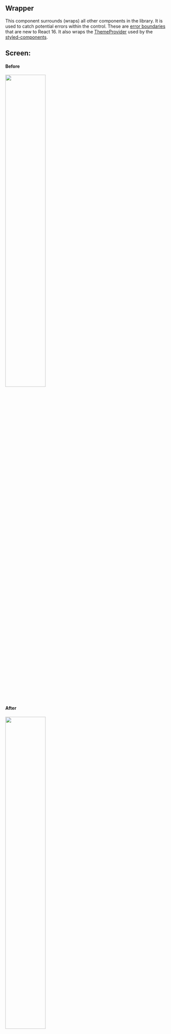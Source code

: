 <a name="module_Wrapper"></a>

## Wrapper
This component surrounds (wraps) all other components in the library.  Itis used to catch potential errors within the control.  These are [error boundaries](https://reactjs.org/docs/error-boundaries.html)that are new to React 16.  It also wraps the [ThemeProvider](https://www.styled-components.com/docs/api#themeprovider)used by the [styled-components](https://reactjs.org/docs/error-boundaries.html).## Screen:#### Before<img src="https://github.com/jmquigley/gadgets/blob/master/images/wrapper-before.png" width="50%" />#### After<img src="https://github.com/jmquigley/gadgets/blob/master/images/wrapper-after.png" width="50%" />## Examples:```javascriptimport {Wrapper} from 'gadgets';<Wrapper    className="test-class"    onError={(error, errorInfo) => {        console.log(error, errorInfo);    }    reset>    <BuggyComponent /></Wrapper>```In this example if the `<BuggyComponent>` throws an error, then this Wrapperwill catch the error and present a fallback component that prevents Reactfrom crashing the rest of the app/components.## API#### Events- `onError(error: any, errorInfo: any)` - When an error is captured by theReact `componentDidCatch` method and handled, this callback is also invokedso that the user can respond outside of this control.#### Styles- `ui-error` - The top level `<div>` control around the error block.- `ui-error-message` - A `<span>` around the error message from the Errorthrown from the component.- `ui-error-stack` -  A `<details>` block that contains the stack trace ofthe thrown Error.#### Properties- `children: {React.ReactNode} (null)` - The underlying components that aresurrounded by this wrapper.- `err: {any} (null)` - A custom react component that can be used as theerror output.  This is used to override the default error output.- `reset: {boolean} (false)` - After a component is wrapped, and an error isthrown, the state of *error* will be permanent within the component.  Passingreset as a prop to the wrapper allows the Error condition to be reset.  Thiswould be used if there is a facility in place within the component toreact/retry conditions that lead to fixed component.  Without this reset itwould be impossible to reset the internal state of the wrapper on retry.

